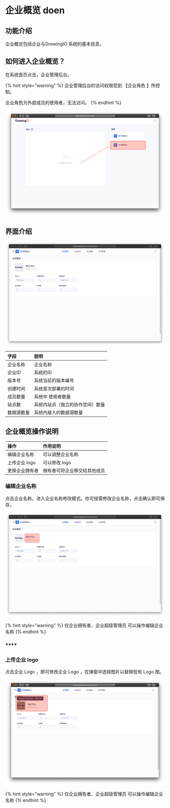 # 企业概览 doen

## 功能介绍

企业概览包括企业与GrowingIO 系统的基本信息。 

## 如何进入企业概览？

在系统首页点击，企业管理后台。

{% hint style="warning" %}
企业管理后台的访问权限受到 【企业角色 】所控制。  
  
企业角色为外部成员的使用者，无法访问。 
{% endhint %}

![](../../.gitbook/assets/ying-mu-jie-tu-20201117-xia-wu-1.57.53%20%281%29.png)

## 界面介绍

![](../../.gitbook/assets/ying-mu-jie-tu-20201117-xia-wu-1.56.45.png)

| 字段 | 說明 |
| :--- | :--- |
| 企业名称 | 企业名称 |
| 企业ID  | 系統的ID |
| 版本号 | 系统当前的版本编号 |
| 创建时间 | 系统首次部署的时间 |
| 成员数量 | 系统中 使用者数量 |
| 站点数 | 系统内站点（独立的协作空间）数量 |
| 数据源数量  | 系统内接入的数据源数量 |

## 企业概览操作说明

| 操作 | 作用说明 |
| :--- | :--- |
| 编辑企业名称 | 可以调整企业名称 |
| 上传企业 logo | 可以修改 logo  |
| 更换企业拥有者 | 拥有者可将企业移交给其他成员 |



### **编辑企业名称**

点击企业名称，进入企业名称修改模式。你可按需修改企业名称，点击确认即可保存。

![](../../.gitbook/assets/ying-mu-jie-tu-20201117-xia-wu-1.48.29.png)

{% hint style="warning" %}
仅企业拥有者、企业超级管理员 可以操作编辑企业名称
{% endhint %}

### \*\*\*\*

### **上传企业 logo**

点击企业 Logo ，即可修改企业 Logo ，在弹窗中选择图片以替换现有 Logo 图。

![](../../.gitbook/assets/ying-mu-jie-tu-20201117-xia-wu-1.50.43.png)

{% hint style="warning" %}
仅企业拥有者、企业超级管理员 可以操作编辑企业名称
{% endhint %}

### 











